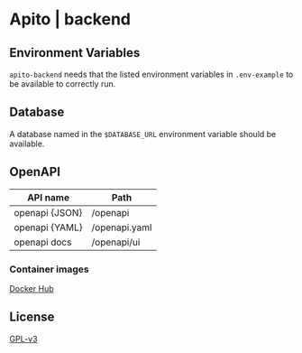 # Apito | backend

## Environment Variables

`apito-backend` needs that the listed environment variables in `.env-example` to be available to correctly run.

## Database

A database named in the `$DATABASE_URL` environment variable should be available. 

## OpenAPI

| API name       | Path          |
|----------------|---------------|
| openapi {JSON} | /openapi      |
| openapi {YAML} | /openapi.yaml |
| openapi docs   | /openapi/ui   |


### Container images

[Docker Hub](https://hub.docker.com/r/easbarbosa/apito)

## License

[GPL-v3](https://www.gnu.org/licenses/gpl-3.0.en.html)
